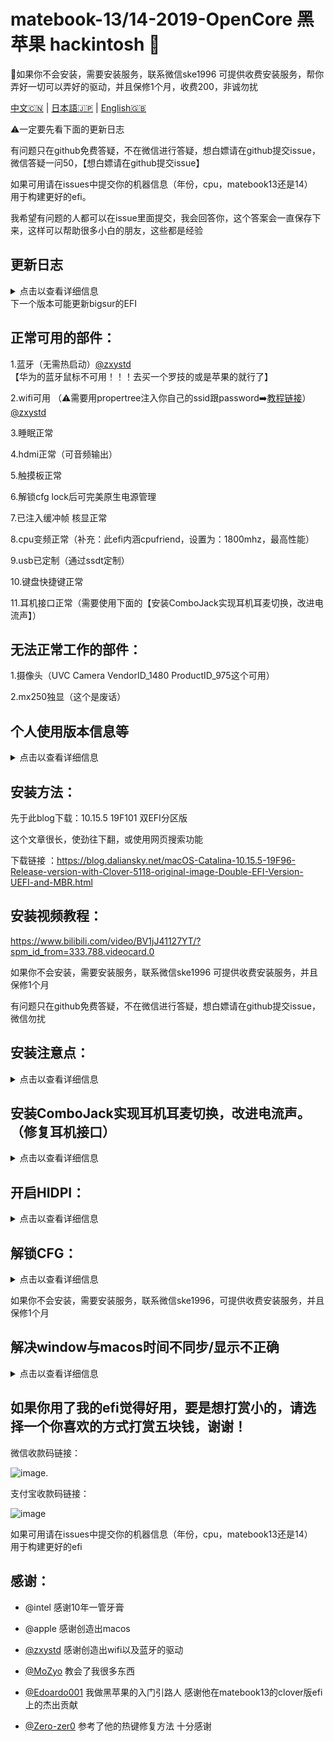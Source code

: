# matebook-13/14-2019-OpenCore 黑苹果 hackintosh 
  
如果你不会安装，需要安装服务，联系微信ske1996
可提供收费安装服务，帮你弄好一切可以弄好的驱动，并且保修1个月，收费200，非诚勿扰  

[中文🇨🇳](readme.md) | [日本語🇯🇵](readme-jp.md) | [English🇬🇧](readme-en.md)   

⚠️一定要先看下面的更新日志  

有问题只在github免费答疑，不在微信进行答疑，想白嫖请在github提交issue，微信答疑一问50，【想白嫖请在github提交issue】  

如果可用请在issues中提交你的机器信息（年份，cpu，matebook13还是14）  
用于构建更好的efi。 

我希望有问题的人都可以在issue里面提交，我会回答你，这个答案会一直保存下来，这样可以帮助很多小白的朋友，这些都是经验  

     


## 更新日志  
<details>  
<summary>点击以查看详细信息</summary>  
  
  
- 20200724:  
1.重新拆包分析了最新的1.28的bios，cfglock的偏移地址依旧是0x3E，因此教程依旧可用  
2.更新了关于HIDPI的注意事项  


- 20200715:  
耳机接口修复成功，已更新耳机接口修复教程，在下面就可以找到  

- 20200712:  
已知本efi可同时用于matebook 13/14 2019  
于2020版本测试情况如下：  
除了wifi不能驱动一切同2019版本，原因可能是2020版本采用了第二代9560

- 20200710:  
添加了配置好的clover的efi文件用于安装，虽然也可以用这个clover文件复制到esr分区用于引导   
但是强烈建议使用oc的efi引导你的hackintosh  

- 20200709:  
1.更改了三码  
2.添加了保险文件（WRCOVERY.BIN）  
用法：放入esr分区，与EFI文件夹并列即可

![image](https://github.com/ske1996/matebook-13-2019-oc-efi/blob/master/%E6%9D%82%E9%A1%B9/recovery.png?raw=true)
</details>
下一个版本可能更新bigsur的EFI

## 正常可用的部件：
  
  
1.蓝牙（无需热启动）[@zxystd](https://github.com/OpenIntelWireless/itlwm)  
【华为的蓝牙鼠标不可用！！！去买一个罗技的或是苹果的就行了】  


2.wifi可用 （⚠️需要用propertree注入你自己的ssid跟password➡️[教程链接](http://bbs.pcbeta.com/forum.php?mod=viewthread&tid=1848662)）[@zxystd](https://github.com/OpenIntelWireless/itlwm)

3.睡眠正常

4.hdmi正常（可音频输出）

5.触摸板正常

6.解锁cfg lock后可完美原生电源管理

7.已注入缓冲帧 核显正常

8.cpu变频正常（补充：此efi内涵cpufriend，设置为：1800mhz，最高性能）

9.usb已定制（通过ssdt定制）

10.键盘快捷键正常  

11.耳机接口正常（需要使用下面的【安装ComboJack实现耳机耳麦切换，改进电流声】）

  
  
## 无法正常工作的部件：  


1.摄像头（UVC Camera VendorID_1480 ProductID_975这个可用）

2.mx250独显（这个是废话）

  
## 个人使用版本信息等   
<details>  
<summary>点击以查看详细信息</summary>  
oc版本0.5.8

自用macos版本：10.15.5. 

matebook2019 i7-8565u mx250 sn720
</details>  

## 安装方法：  


先于此blog下载：10.15.5 19F101 双EFI分区版

这个文章很长，使劲往下翻，或使用网页搜索功能

下载链接
：https://blog.daliansky.net/macOS-Catalina-10.15.5-19F96-Release-version-with-Clover-5118-original-image-Double-EFI-Version-UEFI-and-MBR.html
  
    
      
## 安装视频教程：

https://www.bilibili.com/video/BV1jJ41127YT/?spm_id_from=333.788.videocard.0
  
如果你不会安装，需要安装服务，联系微信ske1996
可提供收费安装服务，并且保修1个月  

有问题只在github免费答疑，不在微信进行答疑，想白嫖请在github提交issue，微信勿扰  

## 安装注意点：  
<details>  
<summary>点击以查看详细信息</summary>  

1.安装使用的镜像推荐使用我给的链接下载的那个，不要用他给的，以内有点旧了

2.视频的【03:57】他说把配置好的clover文件解压到这个文件夹下时，将我的库中的【安装用clover的EFI】放进去  

3.视频的【14:37】开始他开始吧u盘的clover efi复制进ESR（EFI）分区，这一步复制我的oc的efi进去。注意：这一步的efi跟第二步不一样，这一步用oc的

4.视频的【16:44】开始是使用easyuefi创建efi引导，这一步前面都跟他视频一样，他怎么点你就怎么点，只不过，选择引导文件为：EFI/BOOT/BOOTx64.efi
  
</details>

## 安装ComboJack实现耳机耳麦切换，改进电流声。（修复耳机接口）
<details>  
<summary>点击以查看详细信息</summary>   
  
参考： 

![image](https://github.com/ske1996/matebook-13-2019-oc-efi/blob/master/%E6%9D%82%E9%A1%B9/audiojack.png?raw=true)



在这里下载由Heporis制作的ComboJack.

https://github.com/randomprofilename/ComboJack


终端运行下面路径的脚本
```bash
ComboJack_Installer/install.sh
```
  
</details>

## 开启HIDPI：
<details>  
<summary>点击以查看详细信息</summary>  
https://github.com/xzhih/one-key-hidpi
 

我说下我的选择：  
第一步选择 开启HiDPi  
第二步选择 保持原样  
第三步选择 手动输入分辨率  
分辨率输入的是 1600x1066 1343x895 2160x1440  

- 最后说一句，开启了hidpi之后，在设置→显示器里不要让分辨率超过1343x895，最大只能到这个，因为超过这个会引发一些唤醒后屏幕显示的问题（比如唤醒后屏幕只显示到四分之三），而且不要觉得这个分辨率小，因为这个是hipdi分辨率，跟你理解的分辨率不一样，1343×895实际上等于你理解的一般分辨率的2686×1790，是超过2k的，如下图所示  

*注意⚠️你的1343x895这个分辨率的设置位置不一定是在【更大空间】  

![image](https://github.com/ske1996/matebook-13-2019-oc-efi/blob/master/%E6%9D%82%E9%A1%B9/HIDPI.png?raw=true)  

*注意⚠️你的1343x895这个分辨率的设置位置不一定是在【更大空间】

</details> 

## 解锁CFG：
<details>  
<summary>点击以查看详细信息</summary>  

关于解锁cfg后能做到什么？  
完美的电源管理  
CPU完美变频  
完美睡眠（我个人经验：睡眠6H只掉了1%的电） 


以下教程来自：  
https://zhuanlan.zhihu.com/p/121655468

先去华为官网升级bios至1.28

然后找偏移地址就不用做了，我告诉你，就是0x3E  

【⚠️千万不要用oc去引导ru！！】懂得人自然懂，收起那个想法，老老实实按我下面写的来  

- U盘准备阶段：  
（大小无所谓）  

1.先准备一个u盘，格式化为fat32  
2.u盘里创建文件夹：EFI  
3.打开EFI文件夹，在里面创建文件夹BOOT  
4.复制[cfgunlock.zip(点击下载)](https://github.com/ske1996/matebook-13-2019-oc-efi/raw/master/cfgunlock.zip)里面的bootx64.efi进U盘的EFI/BOOT下  
5.关机后开机按F12使用这个U盘去引导，然后进入修改bios底层阶段  

- 以下为修改bios底层阶段：  
1. 进入后 ‘alt’ + ’=‘ 切换进 ACPI Variable  
2. 用pageup/pagedown/上下方向键找到 CPUSetup  
3. 回车进入然后用上下左右方向键找到对应的地址（也就是0x3e，那么就是纵坐标03，横坐标0e的位置）  
![image](https://github.com/ske1996/matebook-13-2019-oc-efi/blob/master/%E6%9D%82%E9%A1%B9/RU.jpg?raw=true)  
4. 一看，确实是0x01，那么回车，输入0 就可以看到它变成了0  
5. 使用'crtl' + 'w' 来保存 保存的时候屏幕上会直接显示update written 的，这说明已经写入了  
6. 使用'alt' + 'q' 来退出，然后即可回到引导进入系统了，CFG已经解锁  

</details> 

  
如果你不会安装，需要安装服务，联系微信ske1996，可提供收费安装服务，并且保修1个月
      
## 解决window与macos时间不同步/显示不正确
<details>  
<summary>点击以查看详细信息</summary>  
  
  
  
在windows下面WIN+x 选择管理员模式进入CMD  
  
  执行以下命令：  
  
```bash
Reg add HKLM\SYSTEM\CurrentControlSet\Control\TimeZoneInformation /v RealTimeIsUniversal /t REG_DWORD /d 1
```  
</details>   

## 如果你用了我的efi觉得好用，要是想打赏小的，请选择一个你喜欢的方式打赏五块钱，谢谢！


微信收款码链接：

![image](https://github.com/ske1996/matebook-13-2019-oc-efi/blob/master/%E6%9D%82%E9%A1%B9/%E5%BE%AE%E4%BF%A1.jpg?raw=true). 
  
  

支付宝收款码链接：

![image](https://github.com/ske1996/matebook-13-2019-oc-efi/blob/master/%E6%9D%82%E9%A1%B9/%E6%94%AF%E4%BB%98%E5%AE%9D.jpg?raw=true)

  
  
    
    
  
  
如果可用请在issues中提交你的机器信息（年份，cpu，matebook13还是14）  
用于构建更好的efi

## 感谢：

- @intel 感谢10年一管牙膏

- @apple 感谢创造出macos

- [@zxystd](https://github.com/OpenIntelWireless/itlwm) 感谢创造出wifi以及蓝牙的驱动

- [@MoZyo](https://github.com/MoZyo/RedmiBook-13-10th-Gen-Intel-Hackintosh) 教会了我很多东西

- [@Edoardo001](https://github.com/Edoardo001/Matebook-13-Hackintosh) 我做黑苹果的入门引路人 感谢他在matebook13的clover版efi上的杰出贡献

- [@Zero-zer0](https://github.com/Zero-zer0) 参考了他的热键修复方法 十分感谢

